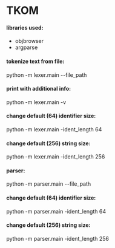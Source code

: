 # TKOM

#### libraries used:

- objbrowser
- argparse

#### tokenize text from file:

python -m lexer.main --file_path <PATH>

#### print with additional info:

python -m lexer.main -v

#### change default (64) identifier size:

python -m lexer.main -ident_length 64

#### change default (256) string size:

python -m lexer.main -ident_length 256

#### parser:

python -m parser.main --file_path <PATH>

#### change default (64) identifier size:

python -m parser.main -ident_length 64

#### change default (256) string size:

python -m parser.main -ident_length 256
